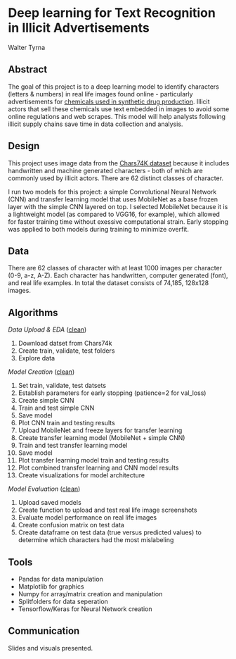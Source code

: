 # Deep learning for Text Recognition in Illicit Advertisements
Walter Tyrna

## Abstract
The goal of this project is to a deep learning model to identify characters (letters & numbers) in real life images found online - particularly advertisements for [chemicals used in synthetic drug production](https://whmonad.en.made-in-china.com/product/EFBTbnGPggky/China-Safety-Delivery-CAS-288573-56-8-79099-07-3-443998-65-0-in-Stock.html). Illicit actors that sell these chemicals use text embedded in images to avoid some online regulations and web scrapes. This model will help analysts following illicit supply chains save time in data collection and analysis.  

## Design
This project uses image data from the [Chars74K dataset](http://www.ee.surrey.ac.uk/CVSSP/demos/chars74k/) because it includes handwritten and machine generated characters - both of which are commonly used by illicit actors. There are 62 distinct classes of character. 

I run two models for this project: a simple Convolutional Neural Network (CNN) and transfer learning model that uses MobileNet as a base frozen layer with the simple CNN layered on top. I selected MobileNet because it is a lightweight model (as compared to VGG16, for example), which allowed for faster training time without exessive computational strain. Early stopping was applied to both models during training to minimize overfit.
 
## Data
There are 62 classes of character with at least 1000 images per character (0-9, a-z, A-Z). Each character has handwritten, computer generated (font), and real life examples. In total the dataset consists of 74,185, 128x128 images. 

## Algorithms
*Data Upload & EDA* ([clean](https://github.com/tyrnaki/metis_coursework/blob/6ea14b87b72de6ab2f4b27789e1fddb7b635cd39/NPS/Reddit%20Scraper.ipynb))
1. Download datset from Chars74k
2. Create train, validate, test folders
3. Explore data

*Model Creation* ([clean]())
1. Set train, validate, test datsets
2. Establish parameters for early stopping (patience=2 for val_loss)
3. Create simple CNN
4. Train and test simple CNN
5. Save model
6. Plot CNN train and testing results
7. Upload MobileNet and freeze layers for transfer learning
8. Create transfer learning model (MobileNet + simple CNN)
9. Train and test transfer learning model
10. Save model
11. Plot transfer learning model train and testing results
12. Plot combined transfer learning and CNN model results
13. Create visualizations for model architecture 

*Model Evaluation* ([clean]())
1. Upload saved models
2. Create function to upload and test real life image screenshots
3. Evaluate model performance on real life images
4. Create confusion matrix on test data
5. Create dataframe on test data (true versus predicted values) to determine which characters had the most mislabeling

## Tools
- Pandas for data manipulation
- Matplotlib for graphics
- Numpy for array/matrix creation and manipulation
- Splitfolders for data seperation
- Tensorflow/Keras for Neural Network creation 


## Communication
Slides and visuals presented.
